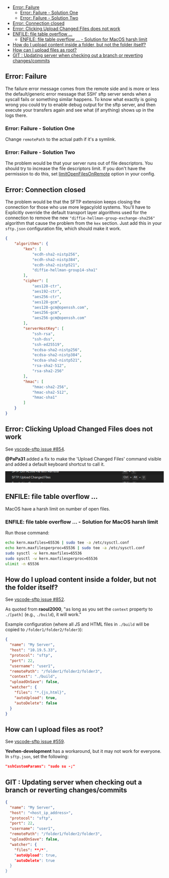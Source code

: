 - [Error: Failure](#error-failure)
	- [Error: Failure - Solution One](#error-failure---solution-one)
	- [Error: Failure - Solution Two](#error-failure---solution-two)
- [Error: Connection closed](#error-connection-closed)
- [Error: Clicking Upload Changed Files does not work](#error-clicking-upload-changed-files-does-not-work)
- [ENFILE: file table overflow ...](#enfile-file-table-overflow-)
	- [ENFILE: file table overflow ... - Solution for MacOS harsh limit](#enfile-file-table-overflow----solution-for-macos-harsh-limit)
- [How do I upload content inside a folder, but not the folder itself?](#how-do-i-upload-content-inside-a-folder-but-not-the-folder-itself)
- [How can I upload files as root?](#how-can-i-upload-files-as-root)
- [GIT : Updating server when checking out a branch or reverting changes/commits](https://github.com/Natizyskunk/vscode-sftp/blob/master/FAQ.md#git--updating-server-when-checking-out-a-branch-or-reverting-changescommits)

## Error: Failure

The failure error message comes from the remote side and is more or less the default/generic error 
message that SSH' sftp server sends when a syscall fails or something similar happens.
To know what exactly is going wrong you could try to enable debug output for the sftp server, 
and then execute your transfers again and see what (if anything) shows up in the logs there.

### Error: Failure - Solution One

Change `remotePath` to the actual path if it's a symlink.

### Error: Failure - Solution Two

The problem would be that your server runs out of file descriptors.
You should try to increase the file descriptors limit.
If you don't have the permission to do this, set [limitOpenFilesOnRemote](https://github.com/Natizyskunk/vscode-sftp/wiki/Configuration#limitopenfilesonremote) option in your config.

## Error: Connection closed

The problem would be that the SFTP extension keeps closing the connection for those who use more legacy/old systems.
You'll have to Explicitly override the default transport layer algorithms used for the connection to remove the new `"diffie-hellman-group-exchange-sha256"` algorithm that cause the problem from the `kex` section. Just add this in your `sftp.json` configuration file, which should make it work.
```json
{
	"algorithms": {
		"kex": [
			"ecdh-sha2-nistp256", 
			"ecdh-sha2-nistp384", 
			"ecdh-sha2-nistp521", 
			"diffie-hellman-group14-sha1"
		],
		"cipher": [
			"aes128-ctr", 
			"aes192-ctr", 
			"aes256-ctr", 
			"aes128-gcm", 
			"aes128-gcm@openssh.com", 
			"aes256-gcm", 
			"aes256-gcm@openssh.com"
		],
		"serverHostKey": [
			"ssh-rsa", 
			"ssh-dss",
			"ssh-ed25519",
			"ecdsa-sha2-nistp256", 
			"ecdsa-sha2-nistp384", 
			"ecdsa-sha2-nistp521",
			"rsa-sha2-512",
			"rsa-sha2-256"
		],
		"hmac": [
			"hmac-sha2-256", 
			"hmac-sha2-512", 
			"hmac-sha1"
		]
	}
}
```

## Error: Clicking Upload Changed Files does not work

See [vscode-sftp issue #854](https://github.com/liximomo/vscode-sftp/issues/854).

**@PaPa31** added a fix to make the 'Upload Changed Files' command visible and added a default keyboard shortcut to call it.
<!-- **danieleiobbi** has a workaround to create a keyboard shortcut. -->

![upload changed files keyboard shortcut](assets/faq/upload_changed_files_shortcut.png)

## ENFILE: file table overflow ...

MacOS have a harsh limit on number of open files.

### ENFILE: file table overflow ... - Solution for MacOS harsh limit

Run those command:
```sh
echo kern.maxfiles=65536 | sudo tee -a /etc/sysctl.conf
echo kern.maxfilesperproc=65536 | sudo tee -a /etc/sysctl.conf
sudo sysctl -w kern.maxfiles=65536
sudo sysctl -w kern.maxfilesperproc=65536
ulimit -n 65536
```

## How do I upload content inside a folder, but not the folder itself?

See [vscode-sftp issue #852](https://github.com/liximomo/vscode-sftp/issues/852).

As quoted from **raoul2000**, "as long as you set the `context` property to `./[path]` (e.g., `./build`), it
will work."

Example configuration (where all JS and HTML files in `./build` will be copied to `/folder1/folder2/folder3`):
```json
{
  "name": "My Server",
  "host": "10.19.5.33",
  "protocol": "sftp",
  "port": 22,
  "username": "user1",
  "remotePath": "/folder1/folder2/folder3",
  "context": "./build",
  "uploadOnSave": false,
  "watcher": {
    "files": "*.{js,html}",
    "autoUpload": true,
    "autoDelete": false
  }
}
```

## How can I upload files as root?

See [vscode-sftp issue #559](https://github.com/liximomo/vscode-sftp/issues/559).

**Yevhen-development** has a workaround, but it may not work for everyone.  In `sftp.json`, set the
following:
```json
"sshCustomParams": "sudo su -;"
```

## GIT : Updating server when checking out a branch or reverting changes/commits

```json
{
  "name": "My Server",
  "host": "<host_ip_address>",
  "protocol": "sftp",
  "port": 22,
  "username": "user1",
  "remotePath": "/folder1/folder2/folder3",
  "uploadOnSave": false,
  "watcher": {
    "files": **/*",
    "autoUpload": true,
    "autoDelete": true
  }
}
```
